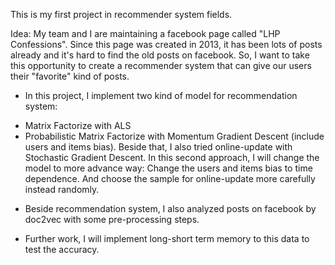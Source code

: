 This is my first project in recommender system fields.

Idea: My team and I are maintaining a facebook page called "LHP Confessions". Since this page was created in 2013, it has been lots of
posts already and it's hard to find the old posts on facebook. So, I want to take this opportunity to create a recommender system that 
can give our users their "favorite" kind of posts.

- In this project, I implement two kind of model for recommendation system: 
+ Matrix Factorize with ALS
+ Probabilistic Matrix Factorize with Momentum Gradient Descent (include users and items bias). Beside that, I also tried online-update with Stochastic Gradient Descent. In this second approach, I will change the model to more advance way: Change the users and items bias to time dependence. And choose the sample for online-update more carefully instead randomly.

- Beside recommendation system, I also analyzed posts on facebook by doc2vec with some pre-processing steps.

- Further work, I will implement long-short term memory to this data to test the accuracy. 
